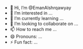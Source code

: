 - 👋 Hi, I’m @EmanAlshrqawyay
- 👀 I’m interested in ...
- 🌱 I’m currently learning ...
- 💞️ I’m looking to collaborate on ...
- 📫 How to reach me ...
- 😄 Pronouns: ...
- ⚡ Fun fact: ...

<!---
EmanAlshrqawyay/EmanAlshrqawyay is a ✨ special ✨ repository because its `README.md` (this file) appears on your GitHub profile.
You can click the Preview link to take a look at your changes.
--->
